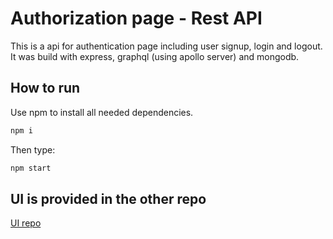 # Authorization page - Rest API

This is a api for authentication page including user signup, login and logout. It was build with express, graphql (using apollo server) and mongodb.

## How to run

Use npm to install all needed dependencies.

```bash
npm i
```
Then type:

```bash
npm start
```
## UI is provided in the other repo
[UI repo](https://github.com/SliskiPlumek/Auth-page-ui#auth-page)

